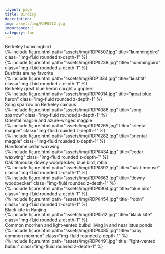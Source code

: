 ```yaml
---
layout: page
title: Birding
description: 
img: assets/img/RDP0512.jpg
importance: 2
category: fun
---
```

<div class="caption">
    Berkeley hummingbird

<div class="row align-items-center">
    <div class="col-sm-6 mt-md-0">
        {% include figure.html path="assets/img/RDP0507.jpg" title="hummingbird" class="img-fluid rounded z-depth-1" %}
    </div>
    <div class="col-sm-6 mt-md-0">
        {% include figure.html path="assets/img/RDP0238.jpg" title="hummingbird" class="img-fluid rounded z-depth-1" %}
    </div>
</div>

<div class="caption">
    Bushtits are my favorite

<div class="row align-items-center">
    <div class="col-sm-6 mt-md-0">
        {% include figure.html path="assets/img/RDP1334.jpg" title="bushtit" class="img-fluid rounded z-depth-1" %}
    </div>
</div>

<div class="caption">
    Berkeley great blue heron caught a gopher!

<div class="row align-items-center">
    <div class="col-sm-6 mt-md-0">
        {% include figure.html path="assets/img/RDP0014.jpg" title="great blue heron" class="img-fluid rounded z-depth-1" %}
    </div>
</div>

<div class="caption">
    Song sparrow on Berkeley campus

<div class="row align-items-center">
    <div class="col-sm-6 mt-md-0">
        {% include figure.html path="assets/img/RDP0086.jpg" title="song sparrow" class="img-fluid rounded z-depth-1" %}
    </div>
</div>

<div class="caption">
    Oriental magpie and azure-winged magpie

<div class="row align-items-center">
    <div class="col-sm-6 mt-md-0">
        {% include figure.html path="assets/img/RDP0265.jpg" title="oriental magpie" class="img-fluid rounded z-depth-1" %}
    </div>
    <div class="col-sm-6 mt-md-0">
        {% include figure.html path="assets/img/RDP0282.jpg" title="oriental magpie" class="img-fluid rounded z-depth-1" %}
    </div>
</div>

<div class="caption">
    Handsome cedar waxwing

<div class="row align-items-center">
    <div class="col-sm-6 mt-md-0">
        {% include figure.html path="assets/img/RDP0434.jpg" title="cedar waxwing" class="img-fluid rounded z-depth-1" %}
    </div>
</div>

<div class="caption">
    Oak titmouse, downy woodpecker, blue bird, robin
</div>

<div class="container">
  <div class="row">
    <div class="col">
        {% include figure.html path="assets/img/RDP0892.jpg" title="oak titmouse" class="img-fluid rounded z-depth-1" %}
    </div>
    <div class="col">
        {% include figure.html path="assets/img/RDP0663.jpg" title="downy woodpecker" class="img-fluid rounded z-depth-1" %}
    </div>
    <div class="w-100">
    </div>
    <div class="col">
        {% include figure.html path="assets/img/RDP0904.jpg" title="blue bird" class="img-fluid rounded z-depth-1" %}
    </div>
    <div class="col">
        {% include figure.html path="assets/img/RDP0454.jpg" title="robin" class="img-fluid rounded z-depth-1" %}
    </div>
  </div>
</div>

<div class="caption">
    Black kite in Nanjing

<div class="row align-items-center">
    <div class="col-sm-6 mt-md-0">
        {% include figure.html path="assets/img/RDP0512.jpg" title="black kite" class="img-fluid rounded z-depth-1" %}
    </div>
</div>

<div class="caption">
    Common moorhen and light-vented bulbul living in and near lotus ponds

<div class="row align-items-center">
    <div class="col-sm-6 mt-md-0">
        {% include figure.html path="assets/img/RDP0485.jpg" title="baby common moorhen" class="img-fluid rounded z-depth-1" %}
    </div>
    <div class="col-sm-6 mt-md-0">
        {% include figure.html path="assets/img/RDP0491.jpg" title="light-vented bulbul" class="img-fluid rounded z-depth-1" %}
    </div>
</div>
